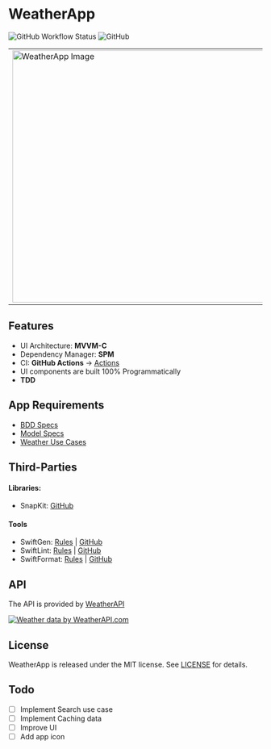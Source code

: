 # WeatherApp

![GitHub Workflow Status](https://img.shields.io/github/workflow/status/kamyarst/weatherapp/CI-iOS)
![GitHub](https://img.shields.io/github/license/kamyarst/weatherapp)

<table border="0"><tr>
  <td>
    <img alt="WeatherApp Image" src="https://github.com/kamyarst/WeatherApp/blob/feature/readme/images/demo.png" width="500px"/>
  </td><td>
	Contents:
    <ul>
        <li><a href="#features">Features</a>
        <li><a href="#app-requirements">App Requirements</a>
        <li><a href="#third-parties">Third-Parties</a>
        <li><a href="#api">API</a>
		<li><a href="#license">License</a>
		<li><a href="#todo">TODO</a>
    </ul>
  </td>
</tr></table>

## Features

- UI Architecture: **MVVM-C**
- Dependency Manager: **SPM**
- CI: **GitHub Actions** -> [Actions](.github/workflows)
- UI components are built 100% Programmatically
- **TDD**

## App Requirements

- [BDD Specs](./docs/BDD_specs.md)
- [Model Specs](./docs/model_specs.md)
- [Weather Use Cases](./docs/use_cases.md)

## Third-Parties

#### Libraries:
- SnapKit: [GitHub](https://github.com/SnapKit/SnapKit)

#### Tools
- SwiftGen: [Rules](swiftgen.yml) | [GitHub](https://github.com/SwiftGen/SwiftGen/)
- SwiftLint: [Rules](.swiftformat) | [GitHub](https://github.com/realm/SwiftLint)
- SwiftFormat: [Rules](.swiftlint.yml) | [GitHub](https://github.com/nicklockwood/SwiftFormat)

## API
The API is provided by [WeatherAPI](https://www.weatherapi.com/)

<a href="https://www.weatherapi.com/" title="Free Weather API"><img src='https://cdn.weatherapi.com/v4/images/weatherapi_logo.png' alt="Weather data by WeatherAPI.com" border="0"></a>

## License

WeatherApp is released under the MIT license. See [LICENSE](LICENSE) for details.

## Todo

- [ ] Implement Search use case
- [ ] Implement Caching data
- [ ] Improve UI
- [ ] Add app icon
